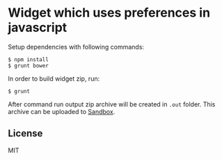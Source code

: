 # Widget which uses preferences in javascript

Setup dependencies with following commands:

```
$ npm install
$ grunt bower
```

In order to build widget zip, run:

```
$ grunt 
```

After command run output zip archive will be created in `.out` folder. This archive can be uploaded to [Sandbox](https://www.appsngen.com/product/my/applications/list).

## License

MIT